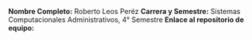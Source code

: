 **Nombre Completo:** Roberto Leos Peréz
**Carrera y Semestre:** Sistemas Computacionales Administrativos, 4° Semestre
**Enlace al repositorio de equipo:** 
